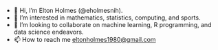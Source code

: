 - 👋 Hi, I’m Elton Holmes (@eholmesnih).
- 👀 I’m interested in mathematics, statistics, computing, and sports.
- 💞️ I’m looking to collaborate on machine learning, R programming, and data science endeavors.
- 📫 How to reach me eltonholmes1980@gmail.com

<!---
eholmesnih/eholmesnih is a ✨ special ✨ repository because its `README.md` (this file) appears on your GitHub profile.
You can click the Preview link to take a look at your changes.
--->
